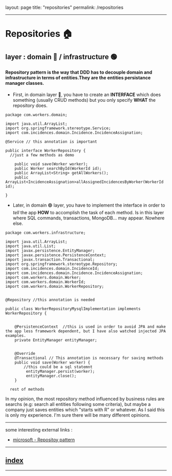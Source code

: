 layout: page
title: "repositories"
permalink: /repositories

----

# Repositories 🏠
## layer : domain 🔴 / infrastructure 🟢

#### Repository pattern is the way that DDD has to decouple domain and infrastructure in terms of entities.They are the entities persistance manager classes.

- First, in domain layer 🔴, you have to create an **INTERFACE** which does something (usually CRUD methods) but you only specify **WHAT** the repository does.


```
package com.workers.domain;

import java.util.ArrayList;
import org.springframework.stereotype.Service;
import com.incidences.domain.Incidence.IncidenceAssignation;

@Service // this annotation is important

public interface WorkerRepository {
  //just a few methods as demo
  
	public void save(Worker worker);
	public Worker searchById(WorkerId id);
	public ArrayList<String> getAllWorkers();
	public ArrayList<IncidenceAssignation>allAssignedIncidencesByWorker(WorkerId id);
	
}
```

- Later, in domain 🟢 layer, you have to implement the interface in order to _tell_ the app **HOW** to accomplish the task of each method. Is in this layer where SQL commands, transactions, MongoDB... may appear. Nowhere else.


```
package com.workers.infrastructure;

import java.util.ArrayList;
import java.util.List;
import javax.persistence.EntityManager;
import javax.persistence.PersistenceContext;
import javax.transaction.Transactional;
import org.springframework.stereotype.Repository;
import com.incidences.domain.IncidenceId;
import com.incidences.domain.Incidence.IncidenceAssignation;
import com.workers.domain.Worker;
import com.workers.domain.WorkerId;
import com.workers.domain.WorkerRepository;


@Repository //this annotation is needed

public class WorkerRepositoryMysqlImplementation implements WorkerRepository {
	
 
	@PersistenceContext  //this is used in order to avoid JPA and make the app less framework dependent, but I have also watched injected JPA examples.
    private EntityManager entityManager;
	
	
	@Override
	@Transactional // This annotation is necessary for saving methods
	public void save(Worker worker) {
		//this could be a sql statemnt
		 entityManager.persist(worker);
		 entityManager.close();
	}
  
  rest of methods

```
In my opinion, the most repository method influenced by business rules are searchs (e.g: search all entities following some criteria), but maybe a company just saves entities which "starts with R" or whatever. 
As I said this is only my experience. I'm sure there will be many different opinions.

---
some interesting external links :

- [microsoft - Repositoy pattern](https://docs.microsoft.com/es-es/dotnet/architecture/microservices/microservice-ddd-cqrs-patterns/infrastructure-persistence-layer-design)


---
## [index](https://jmiquis.github.io/TFG-DDD-Theoretical/) 
---
